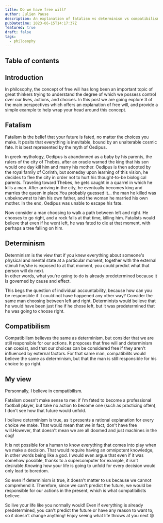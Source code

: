 ```yaml
---
title: Do we have free will?
author: Julien Pause
description: An explanation of fatalism vs determinism vs compatibilism
pubDatetime: 2023-06-15T14:17:37Z
featured: true
draft: false
tags:
  - philosophy
---
```



## Table of contents

## Introduction

In philosophy, the concept of free will has long been an important topic of great thinkers trying to understand the degree of which we possess control over our lives, actions, and choices.
In this post we are going explore 3 of the main perspectives which offers an explanation of free will, and provide a simple example to help wrap your head around this concept.

## Fatalism

Fatalism is the belief that your future is fated, no matter the choices you make. It posits that everything is inevitable, bound by an unalterable cosmic fate. It is best represented by the myth of Oedipus.

In greek mythology, Oedipus is abandonned as a baby by his parents, the rulers of the city of Thebes, after an oracle warned the king that his son would one day kill him and marry his mother. Oedipus is then adopted by the royal family of Corinth, but someday upon learning of this vision, he decides to flee the city in order not to hurt his thought-to-be biological parents. Traveling toward Thebes, he gets caught in a quarrel in which he kills a man. After arriving in the city, he eventually becomes king and marries the queen in place.You probably guessed it… the man he killed was unbeknownst to him his own father, and the woman he married his own mother. In the end, Oedipus was unable to escape his fate.

<!-- Oedipus suffered from his own success… -->

Now consider a man choosing to walk a path between left and right. He chooses to go right, and a rock falls at that time, killing him. Fatalists would believe that even if he went left, he was fated to die at that moment, with perhaps a tree falling on him.

<!-- Scientific painting hanged at Le Louvre explaining the concept of fatalism -->

## Determinism

Determinism is the view that if you knew everything about someone's physical and mental state at a particular moment, together with the external stimuli he/she is exposed to at that moment, you could predict what that person will do next. \
In other words, what you're going to do is already predetermined because it is governed by cause and effect.

This begs the question of individual accountability, because how can you be responsible if it could not have happened any other way?
Consider the same man choosing between left and right. Determinists would believe that he would have been just fine if he chose left, but it was predetermined that he was going to choose right.

<!-- Scientific painting hanged at Le Louvre explaining the concept of determinism -->

## Compatibilism

Compatibilism believes the same as determinism, but consider that we are still responsible for our actions.
It proposes that free will and determinism can coexist, and that our choices can be considered free if they aren't influenced by external factors.
For that same man, compatibilits would believe the same as determinism, but that the man is still responsible for his choice to go right.

## My view

Personnally, I believe in compatibilism.

Fatalism doesn't make sense to me: if I'm fated to become a professional football player, but take no action to become one (such as practicing often), I don't see how that future would unfold.

I believe determinism is true, as it presents a rational explanation for every choice we make. That would mean that we in fact, don't have free will.However, that doesn't mean we are all doomed and just machines in the cog!

It is not possible for a human to know everything that comes into play when we make a decision. That would require having an omnipotent knowledge, in other words being like a god. I would even argue that even if it was somehow possible, thanks to a supercomputer for example, it isn't desirable.Knowing how your life is going to unfold for every decision would only lead to boredom.

So even if determinism is true, it doesn't matter to us because we cannot comprehend it. Therefore, since we can't predict the future, we would be responsible for our actions in the present, which is what compatibilists believe.

So live your life like you normally would! Even if everything is already predetermined, you can't predict the future or have any reason to want to, so it doesn't change anything! Enjoy seeing what life throws at you next 😄